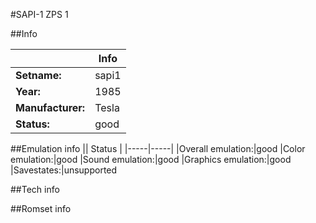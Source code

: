 #SAPI-1 ZPS 1

##Info

||Info|
|-----|-----|
|**Setname:**|sapi1
|**Year:**|1985
|**Manufacturer:**|Tesla
|**Status:**|good

##Emulation info
|| Status |
|-----|-----|
|Overall emulation:|good
|Color emulation:|good
|Sound emulation:|good
|Graphics emulation:|good
|Savestates:|unsupported

##Tech info

##Romset info

<!--- START OF EDITED COMMENT DO NOT TOUCH TEXT ABOVE-->
